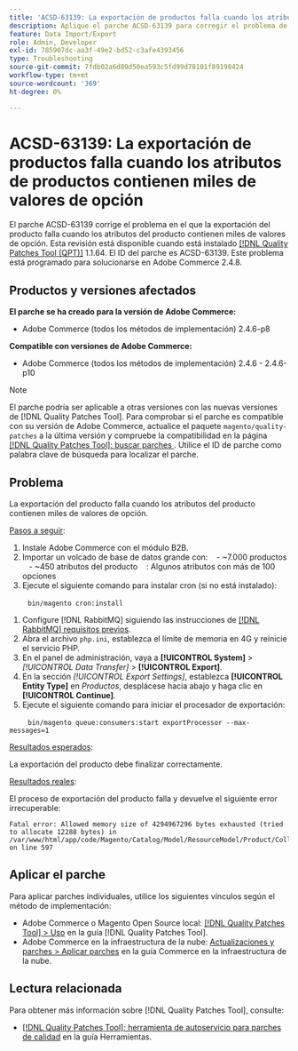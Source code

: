 ```yaml
---
title: 'ACSD-63139: La exportación de productos falla cuando los atributos de productos contienen miles de valores de opción'
description: Aplique el parche ACSD-63139 para corregir el problema de Adobe Commerce en el que la exportación del producto falla cuando los atributos del producto contienen miles de valores de opción.
feature: Data Import/Export
role: Admin, Developer
exl-id: 785907dc-aa3f-49e2-bd52-c3afe4393456
type: Troubleshooting
source-git-commit: 7fdb02a6d89d50ea593c5fd99d78101f89198424
workflow-type: tm+mt
source-wordcount: '369'
ht-degree: 0%

---
```


# ACSD-63139: La exportación de productos falla cuando los atributos de productos contienen miles de valores de opción

El parche ACSD-63139 corrige el problema en el que la exportación del producto falla cuando los atributos del producto contienen miles de valores de opción. Esta revisión está disponible cuando está instalado [[!DNL Quality Patches Tool (QPT)]](/help/tools/quality-patches-tool/quality-patches-tool-to-self-serve-quality-patches.md) 1.1.64. El ID del parche es ACSD-63139. Este problema está programado para solucionarse en Adobe Commerce 2.4.8.

## Productos y versiones afectados

**El parche se ha creado para la versión de Adobe Commerce:**

* Adobe Commerce (todos los métodos de implementación) 2.4.6-p8

**Compatible con versiones de Adobe Commerce:**

* Adobe Commerce (todos los métodos de implementación) 2.4.6 - 2.4.6-p10

>[!NOTE]
>
>El parche podría ser aplicable a otras versiones con las nuevas versiones de [!DNL Quality Patches Tool]. Para comprobar si el parche es compatible con su versión de Adobe Commerce, actualice el paquete `magento/quality-patches` a la última versión y compruebe la compatibilidad en la página [[!DNL Quality Patches Tool]: buscar parches ](https://experienceleague.adobe.com/tools/commerce-quality-patches/index.html). Utilice el ID de parche como palabra clave de búsqueda para localizar el parche.

## Problema

La exportación del producto falla cuando los atributos del producto contienen miles de valores de opción.

<u>Pasos a seguir</u>:

1. Instale Adobe Commerce con el módulo B2B.
1. Importar un volcado de base de datos grande con:
   &#x200B;- ~7.000 productos
   &#x200B;- ~450 atributos del producto
   : Algunos atributos con más de 100 opciones
1. Ejecute el siguiente comando para instalar cron (si no está instalado):

   ```
   bin/magento cron:install
   ```

1. Configure [!DNL RabbitMQ] siguiendo las instrucciones de [[!DNL RabbitMQ] requisitos previos](https://experienceleague.adobe.com/en/docs/commerce-operations/installation-guide/prerequisites/rabbitmq).
1. Abra el archivo `php.ini`, establezca el límite de memoria en 4G y reinicie el servicio PHP.
1. En el panel de administración, vaya a **[!UICONTROL System]** > *[!UICONTROL Data Transfer]* > **[!UICONTROL Export]**.
1. En la sección *[!UICONTROL Export Settings]*, establezca **[!UICONTROL Entity Type]** en *Productos*, desplácese hacia abajo y haga clic en **[!UICONTROL Continue]**.
1. Ejecute el siguiente comando para iniciar el procesador de exportación:

   ```
   bin/magento queue:consumers:start exportProcessor --max-messages=1
   ```

<u>Resultados esperados</u>:

La exportación del producto debe finalizar correctamente.

<u>Resultados reales</u>:

El proceso de exportación del producto falla y devuelve el siguiente error irrecuperable:

```
Fatal error: Allowed memory size of 4294967296 bytes exhausted (tried to allocate 12288 bytes) in /var/www/html/app/code/Magento/Catalog/Model/ResourceModel/Product/Collection.php on line 597
```

## Aplicar el parche

Para aplicar parches individuales, utilice los siguientes vínculos según el método de implementación:

* Adobe Commerce o Magento Open Source local: [[!DNL Quality Patches Tool] > Uso](/help/tools/quality-patches-tool/usage.md) en la guía [!DNL Quality Patches Tool].
* Adobe Commerce en la infraestructura de la nube: [Actualizaciones y parches > Aplicar parches](https://experienceleague.adobe.com/docs/commerce-cloud-service/user-guide/develop/upgrade/apply-patches.html) en la guía Commerce en la infraestructura de la nube.

## Lectura relacionada

Para obtener más información sobre [!DNL Quality Patches Tool], consulte:

* [[!DNL Quality Patches Tool]: herramienta de autoservicio para parches de calidad](/help/tools/quality-patches-tool/quality-patches-tool-to-self-serve-quality-patches.md) en la guía Herramientas.
